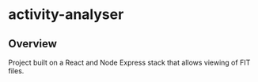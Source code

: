 # activity-analyser

## Overview

Project built on a React and Node Express stack that allows viewing of FIT files.

